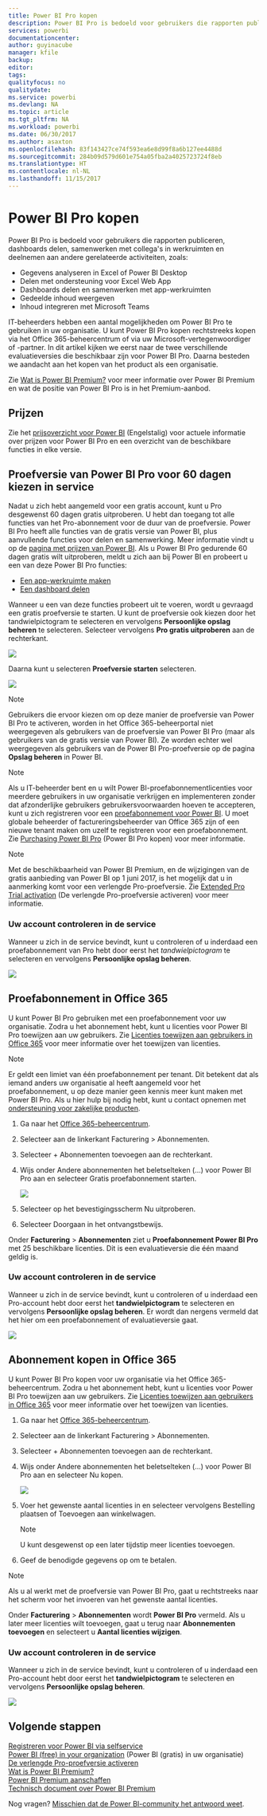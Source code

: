 ```yaml
---
title: Power BI Pro kopen
description: Power BI Pro is bedoeld voor gebruikers die rapporten publiceren, dashboards delen, samenwerken met collega's in werkruimten en deelnemen aan andere gerelateerde activiteiten.
services: powerbi
documentationcenter: 
author: guyinacube
manager: kfile
backup: 
editor: 
tags: 
qualityfocus: no
qualitydate: 
ms.service: powerbi
ms.devlang: NA
ms.topic: article
ms.tgt_pltfrm: NA
ms.workload: powerbi
ms.date: 06/30/2017
ms.author: asaxton
ms.openlocfilehash: 83f143427ce74f593ea6e8d99f8a6b127ee4488d
ms.sourcegitcommit: 284b09d579d601e754a05fba2a4025723724f8eb
ms.translationtype: HT
ms.contentlocale: nl-NL
ms.lasthandoff: 11/15/2017
---
```

# <a name="purchasing-power-bi-pro"></a>Power BI Pro kopen
Power BI Pro is bedoeld voor gebruikers die rapporten publiceren, dashboards delen, samenwerken met collega's in werkruimten en deelnemen aan andere gerelateerde activiteiten, zoals:

* Gegevens analyseren in Excel of Power BI Desktop
* Delen met ondersteuning voor Excel Web App
* Dashboards delen en samenwerken met app-werkruimten
* Gedeelde inhoud weergeven
* Inhoud integreren met Microsoft Teams

IT-beheerders hebben een aantal mogelijkheden om Power BI Pro te gebruiken in uw organisatie. U kunt Power BI Pro kopen rechtstreeks kopen via het Office 365-beheercentrum of via uw Microsoft-vertegenwoordiger of -partner. In dit artikel kijken we eerst naar de twee verschillende evaluatieversies die beschikbaar zijn voor Power BI Pro. Daarna besteden we aandacht aan het kopen van het product als een organisatie.

Zie [Wat is Power BI Premium?](service-premium.md) voor meer informatie over Power BI Premium en wat de positie van Power BI Pro is in het Premium-aanbod.

## <a name="pricing"></a>Prijzen
Zie het [prijsoverzicht voor Power BI](https://powerbi.microsoft.com/pricing/) (Engelstalig) voor actuele informatie over prijzen voor Power BI Pro en een overzicht van de beschikbare functies in elke versie.

## <a name="in-service-power-bi-pro-60-day-trial-for-individuals"></a>Proefversie van Power BI Pro voor 60 dagen kiezen in service
Nadat u zich hebt aangemeld voor een gratis account, kunt u Pro desgewenst 60 dagen gratis uitproberen. U hebt dan toegang tot alle functies van het Pro-abonnement voor de duur van de proefversie. Power BI Pro heeft alle functies van de gratis versie van Power BI, plus aanvullende functies voor delen en samenwerking. Meer informatie vindt u op de [pagina met prijzen van Power BI](https://powerbi.microsoft.com/pricing). Als u Power BI Pro gedurende 60 dagen gratis wilt uitproberen, meldt u zich aan bij Power BI en probeert u een van deze Power BI Pro functies:

* [Een app-werkruimte maken](service-create-distribute-apps.md)
* [Een dashboard delen](service-share-dashboards.md)

Wanneer u een van deze functies probeert uit te voeren, wordt u gevraagd een gratis proefversie te starten. U kunt de proefversie ook kiezen door het tandwielpictogram te selecteren en vervolgens **Persoonlijke opslag beheren** te selecteren. Selecteer vervolgens **Pro gratis uitproberen** aan de rechterkant.

![](media/service-admin-purchasing-power-bi-pro/powerbi-pro-trial1.png)

Daarna kunt u selecteren **Proefversie starten** selecteren.

![](media/service-admin-purchasing-power-bi-pro/powerbi-pro-trial2.png)

> [!NOTE]
> Gebruikers die ervoor kiezen om op deze manier de proefversie van Power BI Pro te activeren, worden in het Office 365-beheerportal niet weergegeven als gebruikers van de proefversie van Power BI Pro (maar als gebruikers van de gratis versie van Power BI). Ze worden echter wel weergegeven als gebruikers van de Power BI Pro-proefversie op de pagina **Opslag beheren** in Power BI.

> [!NOTE]
> Als u IT-beheerder bent en u wilt Power BI-proefabonnementlicenties voor meerdere gebruikers in uw organisatie verkrijgen en implementeren zonder dat afzonderlijke gebruikers gebruikersvoorwaarden hoeven te accepteren, kunt u zich registreren voor een [proefabonnement voor Power BI](https://portal.office.com/Signup/MainSignup15.aspx?OfferId=d59682f3-3e3b-4686-9c00-7c7c1c736085&dl=POWER_BI_PRO). U moet globale beheerder of factureringsbeheerder van Office 365 zijn of een nieuwe tenant maken om uzelf te registreren voor een proefabonnement. Zie [Purchasing Power BI Pro](service-admin-purchasing-power-bi-pro.md) (Power BI Pro kopen) voor meer informatie.

> [!NOTE]
> Met de beschikbaarheid van Power BI Premium, en de wijzigingen van de gratis aanbieding van Power BI op 1 juni 2017, is het mogelijk dat u in aanmerking komt voor een verlengde Pro-proefversie. Zie [Extended Pro Trial activation](service-extended-pro-trial.md) (De verlengde Pro-proefversie activeren) voor meer informatie.

### <a name="what-this-looks-like-within-the-service"></a>Uw account controleren in de service
Wanneer u zich in de service bevindt, kunt u controleren of u inderdaad een proefabonnement van Pro hebt door eerst het *tandwielpictogram* te selecteren en vervolgens **Persoonlijke opslag beheren**.

![](media/service-admin-purchasing-power-bi-pro/powerbi-pro-trial3.png)

## <a name="subscription-trial-in-office-365"></a>Proefabonnement in Office 365
U kunt Power BI Pro gebruiken met een proefabonnement voor uw organisatie. Zodra u het abonnement hebt, kunt u licenties voor Power BI Pro toewijzen aan uw gebruikers. Zie [Licenties toewijzen aan gebruikers in Office 365](https://support.office.com/article/Assign-or-unassign-licenses-for-Office-365-for-business-997596b5-4173-4627-b915-36abac6786dc) voor meer informatie over het toewijzen van licenties.

> [!NOTE]
> Er geldt een limiet van één proefabonnement per tenant. Dit betekent dat als iemand anders uw organisatie al heeft aangemeld voor het proefabonnement, u op deze manier geen kennis meer kunt maken met Power BI Pro. Als u hier hulp bij nodig hebt, kunt u contact opnemen met [ondersteuning voor zakelijke producten](https://support.office.microsoft.com/article/Contact-Office-365-for-business-support-Admin-Help-32a17ca7-6fa0-4870-8a8d-e25ba4ccfd4b?CorrelationId=552bbf37-214f-4202-80cb-b94240dcd671&ui=en-US&rs=en-US&ad=US#BKMK_call_support).
> 

1. Ga naar het [Office 365-beheercentrum](https://portal.office.com/admin/default.aspx).
2. Selecteer aan de linkerkant Facturering > Abonnementen.
3. Selecteer + Abonnementen toevoegen aan de rechterkant.
4. Wijs onder Andere abonnementen het beletselteken (...) voor Power BI Pro aan en selecteer Gratis proefabonnement starten.
   
    ![](media/service-admin-purchasing-power-bi-pro/organization-pro-trial1.png)
5. Selecteer op het bevestigingsscherm Nu uitproberen.
6. Selecteer Doorgaan in het ontvangstbewijs.

Onder **Facturering** > **Abonnementen** ziet u **Proefabonnement Power BI Pro** met 25 beschikbare licenties. Dit is een evaluatieversie die één maand geldig is.

### <a name="what-this-looks-like-within-the-service"></a>Uw account controleren in de service
Wanneer u zich in de service bevindt, kunt u controleren of u inderdaad een Pro-account hebt door eerst het **tandwielpictogram** te selecteren en vervolgens **Persoonlijke opslag beheren**. Er wordt dan nergens vermeld dat het hier om een proefabonnement of evaluatieversie gaat.

![](media/service-admin-purchasing-power-bi-pro/powerbi-pro3.png)

## <a name="purchase-subscription-in-office-365"></a>Abonnement kopen in Office 365
U kunt Power BI Pro kopen voor uw organisatie via het Office 365-beheercentrum. Zodra u het abonnement hebt, kunt u licenties voor Power BI Pro toewijzen aan uw gebruikers. Zie [Licenties toewijzen aan gebruikers in Office 365](https://support.office.com/article/Assign-or-unassign-licenses-for-Office-365-for-business-997596b5-4173-4627-b915-36abac6786dc) voor meer informatie over het toewijzen van licenties.

1. Ga naar het [Office 365-beheercentrum](https://portal.office.com/admin/default.aspx).
2. Selecteer aan de linkerkant Facturering > Abonnementen.
3. Selecteer + Abonnementen toevoegen aan de rechterkant.
4. Wijs onder Andere abonnementen het beletselteken (...) voor Power BI Pro aan en selecteer Nu kopen.
   
    ![](media/service-admin-purchasing-power-bi-pro/organization-pro1.png)
5. Voer het gewenste aantal licenties in en selecteer vervolgens Bestelling plaatsen of Toevoegen aan winkelwagen.
   
   > [!NOTE]
   > U kunt desgewenst op een later tijdstip meer licenties toevoegen.
   > 
   > 
6. Geef de benodigde gegevens op om te betalen.

> [!NOTE]
> Als u al werkt met de proefversie van Power BI Pro, gaat u rechtstreeks naar het scherm voor het invoeren van het gewenste aantal licenties.
> 
> 

Onder **Facturering** > **Abonnementen** wordt **Power BI Pro** vermeld. Als u later meer licenties wilt toevoegen, gaat u terug naar **Abonnementen toevoegen** en selecteert u **Aantal licenties wijzigen**.

### <a name="what-this-looks-like-within-the-service"></a>Uw account controleren in de service
Wanneer u zich in de service bevindt, kunt u controleren of u inderdaad een Pro-account hebt door eerst het **tandwielpictogram** te selecteren en vervolgens **Persoonlijke opslag beheren**.

![](media/service-admin-purchasing-power-bi-pro/powerbi-pro3.png)

## <a name="next-steps"></a>Volgende stappen
[Registreren voor Power BI via selfservice](service-self-service-signup-for-power-bi.md)  
[Power BI (free) in your organization](service-admin-service-free-in-your-organization.md) (Power BI (gratis) in uw organisatie)  
[De verlengde Pro-proefversie activeren](service-extended-pro-trial.md)  
[Wat is Power BI Premium?](service-premium.md)  
[Power BI Premium aanschaffen](service-admin-premium-purchase.md)  
[Technisch document over Power BI Premium](https://aka.ms/pbipremiumwhitepaper)  

Nog vragen? [Misschien dat de Power BI-community het antwoord weet](http://community.powerbi.com/).

